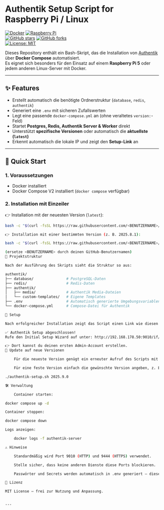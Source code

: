 # Authentik Setup Script for Raspberry Pi / Linux

[![Docker](https://img.shields.io/badge/Docker-✔-2496ED?logo=docker&logoColor=white)](https://www.docker.com/) 
[![Raspberry Pi](https://img.shields.io/badge/Raspberry%20Pi-Supported-C51A4A?logo=raspberrypi&logoColor=white)](https://www.raspberrypi.com/)  
[![GitHub stars](https://img.shields.io/github/stars/<BENUTZERNAME>/authentik-setup?style=social)](https://github.com/<BENUTZERNAME>/authentik-setup/stargazers) 
[![GitHub forks](https://img.shields.io/github/forks/<BENUTZERNAME>/authentik-setup?style=social)](https://github.com/<BENUTZERNAME>/authentik-setup/network/members)  
[![License: MIT](https://img.shields.io/badge/License-MIT-yellow.svg)](LICENSE)

Dieses Repository enthält ein Bash-Skript, das die Installation von [Authentik](https://goauthentik.io/) über **Docker Compose** automatisiert.  
Es eignet sich besonders für den Einsatz auf einem **Raspberry Pi 5** oder jedem anderen Linux-Server mit Docker.  

---

## ✨ Features

- Erstellt automatisch die benötigte Ordnerstruktur (`database`, `redis`, `authentik`)  
- Generiert eine `.env` mit sicheren Zufallswerten  
- Legt eine passende `docker-compose.yml` an (ohne veraltetes `version:`-Feld)  
- Startet **Postgres, Redis, Authentik Server & Worker** direkt  
- Unterstützt **spezifische Versionen** oder automatisch die **aktuellste (`latest`)**  
- Erkennt automatisch die lokale IP und zeigt den **Setup-Link** an  

---

## 🚀 Quick Start

### 1. Voraussetzungen

- Docker installiert  
- Docker Compose V2 installiert (`docker compose` verfügbar)  

### 2. Installation mit Einzeiler

👉 Installation mit der neuesten Version (`latest`):

```bash
bash -c "$(curl -fsSL https://raw.githubusercontent.com/<BENUTZERNAME>/authentik-setup/main/authentik-setup.sh)"

👉 Installation mit einer bestimmten Version (z. B. 2025.8.1):

bash -c "$(curl -fsSL https://raw.githubusercontent.com/<BENUTZERNAME>/authentik-setup/main/authentik-setup.sh)" 2025.8.1

(ersetze <BENUTZERNAME> durch deinen GitHub-Benutzernamen)
📂 Projektstruktur

Nach der Ausführung des Skripts sieht die Struktur so aus:

authentik/
├── database/               # PostgreSQL-Daten
├── redis/                  # Redis-Daten
├── authentik/
│   ├── media/              # Authentik Media-Dateien
│   └── custom-templates/   # Eigene Templates
├── .env                    # Automatisch generierte Umgebungsvariablen
└── docker-compose.yml      # Compose-Datei für Authentik

🔑 Setup

Nach erfolgreicher Installation zeigt das Script einen Link wie diesen an:

✅ Authentik Setup abgeschlossen!
Rufe den Initial Setup Wizard auf unter: http://192.168.178.50:9010/if/flow/initial-setup/

👉 Dort kannst du deinen ersten Admin-Account erstellen.
🔄 Update auf neue Versionen

    Für die neueste Version genügt ein erneuter Aufruf des Scripts mit latest.

    Für eine feste Version einfach die gewünschte Version angeben, z. B.:

./authentik-setup.sh 2025.9.0

🛠️ Verwaltung

    Container starten:

docker compose up -d

Container stoppen:

docker compose down

Logs anzeigen:

    docker logs -f authentik-server

⚠️ Hinweise

    Standardmäßig wird Port 9010 (HTTP) und 9444 (HTTPS) verwendet.

    Stelle sicher, dass keine anderen Dienste diese Ports blockieren.

    Passwörter und Secrets werden automatisch in .env generiert – diese Datei nicht veröffentlichen!

📜 Lizenz

MIT License – frei zur Nutzung und Anpassung.


---

